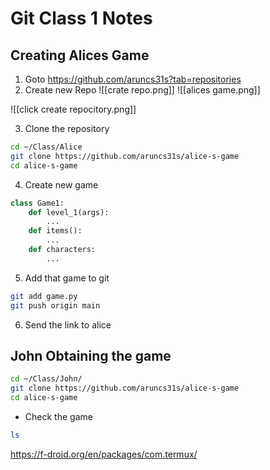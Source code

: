 # Git Class 1 Notes 

## Creating Alices Game
1. Goto https://github.com/aruncs31s?tab=repositories
2. Create new Repo  ![[crate repo.png]]
![[alices game.png]]

![[click create repocitory.png]]

3. Clone the repository 

```bash
cd ~/Class/Alice
git clone https://github.com/aruncs31s/alice-s-game
cd alice-s-game
```

4. Create new game 
```python
class Game1:
	def level_1(args):
		...
	def items():
		...
	def characters:
		...
```

5. Add that game to git 
```bash
git add game.py 
git push origin main
```

6. Send the link to alice 


## John Obtaining the game 

```bash
cd ~/Class/John/
git clone https://github.com/aruncs31s/alice-s-game
cd alice-s-game
```
- Check the game
```bash
ls 
```



https://f-droid.org/en/packages/com.termux/